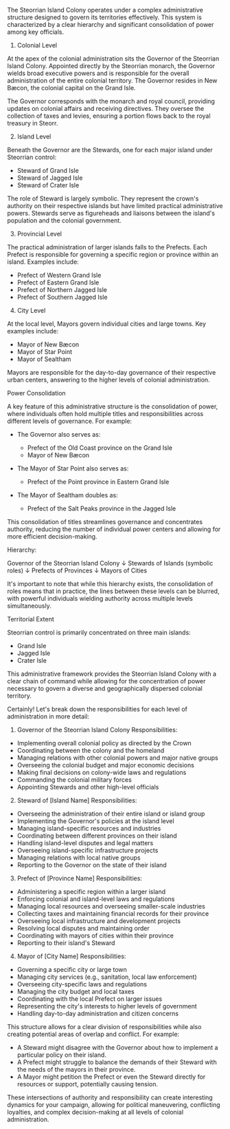 The Steorrian Island Colony operates under a complex administrative structure designed to govern its territories effectively. This system is characterized by a clear hierarchy and significant consolidation of power among key officials.

1. Colonial Level

At the apex of the colonial administration sits the Governor of the Steorrian Island Colony. Appointed directly by the Steorrian monarch, the Governor wields broad executive powers and is responsible for the overall administration of the entire colonial territory. The Governor resides in New Bæcon, the colonial capital on the Grand Isle.

The Governor corresponds with the monarch and royal council, providing updates on colonial affairs and receiving directives. They oversee the collection of taxes and levies, ensuring a portion flows back to the royal treasury in Steorr.

2. Island Level

Beneath the Governor are the Stewards, one for each major island under Steorrian control:

- Steward of Grand Isle
- Steward of Jagged Isle
- Steward of Crater Isle

The role of Steward is largely symbolic. They represent the crown's authority on their respective islands but have limited practical administrative powers. Stewards serve as figureheads and liaisons between the island's population and the colonial government.

3. Provincial Level

The practical administration of larger islands falls to the Prefects. Each Prefect is responsible for governing a specific region or province within an island. Examples include:

- Prefect of Western Grand Isle
- Prefect of Eastern Grand Isle
- Prefect of Northern Jagged Isle
- Prefect of Southern Jagged Isle

4. City Level

At the local level, Mayors govern individual cities and large towns. Key examples include:

- Mayor of New Bæcon
- Mayor of Star Point
- Mayor of Sealtham

Mayors are responsible for the day-to-day governance of their respective urban centers, answering to the higher levels of colonial administration.

Power Consolidation

A key feature of this administrative structure is the consolidation of power, where individuals often hold multiple titles and responsibilities across different levels of governance. For example:

- The Governor also serves as:
  - Prefect of the Old Coast province on the Grand Isle
  - Mayor of New Bæcon

- The Mayor of Star Point also serves as:
  - Prefect of the Point province in Eastern Grand Isle

- The Mayor of Sealtham doubles as:
  - Prefect of the Salt Peaks province in the Jagged Isle

This consolidation of titles streamlines governance and concentrates authority, reducing the number of individual power centers and allowing for more efficient decision-making.

Hierarchy:

Governor of the Steorrian Island Colony
↓
Stewards of Islands (symbolic roles)
↓
Prefects of Provinces
↓
Mayors of Cities

It's important to note that while this hierarchy exists, the consolidation of roles means that in practice, the lines between these levels can be blurred, with powerful individuals wielding authority across multiple levels simultaneously.

Territorial Extent

Steorrian control is primarily concentrated on three main islands:
- Grand Isle
- Jagged Isle
- Crater Isle

This administrative framework provides the Steorrian Island Colony with a clear chain of command while allowing for the concentration of power necessary to govern a diverse and geographically dispersed colonial territory.

Certainly! Let's break down the responsibilities for each level of administration in more detail:

1. Governor of the Steorrian Island Colony
Responsibilities:
- Implementing overall colonial policy as directed by the Crown
- Coordinating between the colony and the homeland
- Managing relations with other colonial powers and major native groups
- Overseeing the colonial budget and major economic decisions
- Making final decisions on colony-wide laws and regulations
- Commanding the colonial military forces
- Appointing Stewards and other high-level officials

2. Steward of [Island Name]
Responsibilities:
- Overseeing the administration of their entire island or island group
- Implementing the Governor's policies at the island level
- Managing island-specific resources and industries
- Coordinating between different provinces on their island
- Handling island-level disputes and legal matters
- Overseeing island-specific infrastructure projects
- Managing relations with local native groups
- Reporting to the Governor on the state of their island

3. Prefect of [Province Name]
Responsibilities:
- Administering a specific region within a larger island
- Enforcing colonial and island-level laws and regulations
- Managing local resources and overseeing smaller-scale industries
- Collecting taxes and maintaining financial records for their province
- Overseeing local infrastructure and development projects
- Resolving local disputes and maintaining order
- Coordinating with mayors of cities within their province
- Reporting to their island's Steward

4. Mayor of [City Name]
Responsibilities:
- Governing a specific city or large town
- Managing city services (e.g., sanitation, local law enforcement)
- Overseeing city-specific laws and regulations
- Managing the city budget and local taxes
- Coordinating with the local Prefect on larger issues
- Representing the city's interests to higher levels of government
- Handling day-to-day administration and citizen concerns

This structure allows for a clear division of responsibilities while also creating potential areas of overlap and conflict. For example:

- A Steward might disagree with the Governor about how to implement a particular policy on their island.
- A Prefect might struggle to balance the demands of their Steward with the needs of the mayors in their province.
- A Mayor might petition the Prefect or even the Steward directly for resources or support, potentially causing tension.

These intersections of authority and responsibility can create interesting dynamics for your campaign, allowing for political maneuvering, conflicting loyalties, and complex decision-making at all levels of colonial administration.